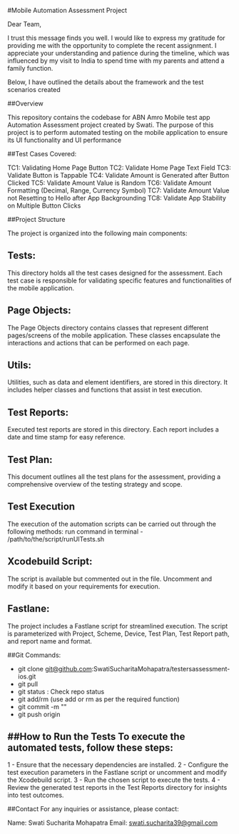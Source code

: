 #Mobile Automation Assessment Project

Dear Team,

I trust this message finds you well. I would like to express my gratitude for providing me with the opportunity to
complete the recent assignment. I appreciate your understanding and patience during the timeline, which was influenced by my visit to India to spend time with my parents and attend a family function.

Below, I have outlined the details about the framework and the test scenarios created

##Overview

This repository contains the codebase for ABN Amro Mobile test app Automation Assessment project created by Swati. The purpose of this project is to perform automated testing on the mobile application to ensure its UI functionality and UI performance

##Test Cases Covered:

TC1: Validating Home Page Button
TC2: Validate Home Page Text Field
TC3: Validate Button is Tappable
TC4: Validate Amount is Generated after Button Clicked
TC5: Validate Amount Value is Random
TC6: Validate Amount Formatting (Decimal, Range, Currency Symbol)
TC7: Validate Amount Value not Resetting to Hello after App Backgrounding
TC8: Validate App Stability on Multiple Button Clicks

##Project Structure

The project is organized into the following main components:

Tests:
------
This directory holds all the test cases designed for the assessment. Each test case is responsible for validating specific features and functionalities of the mobile application.

Page Objects:
------------
The Page Objects directory contains classes that represent different pages/screens of the mobile application. These classes encapsulate the interactions and actions that can be performed on each page.

Utils:
--------
Utilities, such as data and element identifiers, are stored in this directory. It includes helper classes and functions that assist in test execution.

Test Reports:
------------
Executed test reports are stored in this directory. Each report includes a date and time stamp for easy reference.

Test Plan:
----------
This document outlines all the test plans for the assessment, providing a comprehensive overview of the testing strategy and scope.


## Test Execution
The execution of the automation scripts can be carried out through the following methods:
run command in terminal - /path/to/the/script/runUITests.sh

Xcodebuild Script:
----------------
The script is available but commented out in the file. Uncomment and modify it based on your requirements for execution.


Fastlane:
---------
The project includes a Fastlane script for streamlined execution. The script is parameterized with Project, Scheme, Device, Test Plan, Test Report path, and report name and format.

##Git Commands:

- git clone git@github.com:SwatiSucharitaMohapatra/testersassessment-ios.git
- git pull
- git status : Check repo status
- git add/rm (use add or rm as per the required function)
- git commit -m "<message>"
- git push origin <branch name>


##How to Run the Tests
To execute the automated tests, follow these steps:
--------------------------------------------------
1 - Ensure that the necessary dependencies are installed.
2 - Configure the test execution parameters in the Fastlane script or uncomment and modify the Xcodebuild script.
3 - Run the chosen script to execute the tests.
4 - Review the generated test reports in the Test Reports directory for insights into test outcomes.


##Contact
For any inquiries or assistance, please contact:

Name: Swati Sucharita Mohapatra
Email: swati.sucharita39@gmail.com
